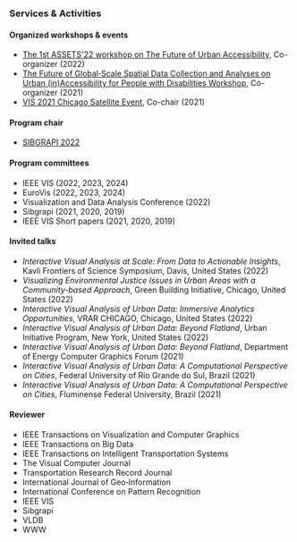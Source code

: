 ### Services & Activities

#### Organized workshops & events

- [The 1st ASSETS'22 workshop on The Future of Urban Accessibility](https://accessiblecities.github.io/UrbanAccess2022/), Co-organizer (2022)
- [The Future of Global‑Scale Spatial Data Collection and Analyses on Urban (in)Accessibility for People with Disabilities Workshop](http://wp1066709.server-he.de/sdss2021/), Co-organizer (2021)
- [VIS 2021 Chicago Satellite Event](https://www.evl.uic.edu/vis-chicago/), Co-chair (2021)

#### Program chair

- [SIBGRAPI 2022](https://www.natalnet.br/sibgrapi2022/)

#### Program committees

- IEEE VIS (2022, 2023, 2024)
- EuroVis (2022, 2023, 2024)
- Visualization and Data Analysis Conference (2022)
- Sibgrapi (2021, 2020, 2019)
- IEEE VIS Short papers (2021, 2020, 2019)

#### Invited talks

- *Interactive Visual Analysis at Scale: From Data to Actionable Insights*, Kavli Frontiers of Science Symposium, Davis, United States (2022)
- *Visualizing Environmental Justice Issues in Urban Areas with a Community-based Approach*, Green Building Initiative, Chicago, United States (2022)
- *Interactive Visual Analysis of Urban Data: Immersive Analytics Opportunities*, VRAR CHICAGO, Chicago, United States (2022)
- *Interactive Visual Analysis of Urban Data: Beyond Flatland*, Urban Initiative Program, New York, United States (2022)
- *Interactive Visual Analysis of Urban Data: Beyond Flatland*, Department of Energy Computer Graphics Forum (2021)
- *Interactive Visual Analysis of Urban Data: A Computational Perspective on Cities*, Federal University of Rio Grande do Sul, Brazil (2021)
- *Interactive Visual Analysis of Urban Data: A Computational Perspective on Cities*, Fluminense Federal University, Brazil (2021)


#### Reviewer

- IEEE Transactions on Visualization and Computer Graphics
- IEEE Transactions on Big Data
- IEEE Transactions on Intelligent Transportation Systems
- The Visual Computer Journal
- Transportation Research Record Journal
- International Journal of Geo‑Information
- International Conference on Pattern Recognition
- IEEE VIS
- Sibgrapi
- VLDB
- WWW

